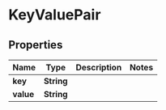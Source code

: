 
# KeyValuePair

## Properties
Name | Type | Description | Notes
------------ | ------------- | ------------- | -------------
**key** | **String** |  | 
**value** | **String** |  | 



